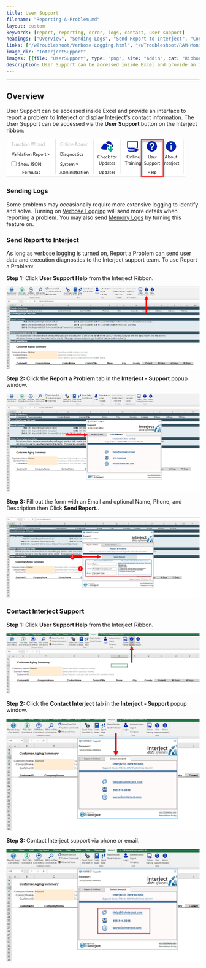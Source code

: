 ```yaml
---
title: User Support
filename: "Reporting-A-Problem.md"
layout: custom
keywords: [report, reporting, error, logs, contact, user support]
headings: ["Overview", "Sending Logs", "Send Report to Interject", "Contact Interject Support"]
links: ["/wTroubleshoot/Verbose-Logging.html", "/wTroubleshoot/RAM-Monitoring.html"]
image_dir: "InterjectSupport"
images: [{file: "UserSupport", type: "png", site: "Addin", cat: "Ribbon", sub: "User Support", report: "Customer Aging Summary", ribbon: "Advanced", config: "Yes"}, {file: "07", type: "jpg", site: "Addin", cat: "Report", sub: "", report: "", ribbon: "Advanced", config: "Yes"}, {file: "08", type: "jpg", site: "Addin", cat: "Support", sub: "Contact Interject", report: "Customer Aging Summary", ribbon: "Simple", config: "Yes"}, {file: "09", type: "jpg", site: "Addin", cat: "Support", sub: "Report a Problem", report: "Customer Aging Summary", ribbon: "Advanced", config: "Yes"}, {file: "10", type: "jpg", site: "Addin", cat: "Report", sub: "", report: "Customer Aging Summary", ribbon: "Simple", config: ""}, {file: "11", type: "jpg", site: "Addin", cat: "Support", sub: "Contact Interject", report: "Customer Aging Summary", ribbon: "Simple", config: ""}, {file: "12", type: "jpg", site: "Addin", cat: "Support", sub: "Contact Interject", report: "Customer Aging Summary", ribbon: "Simple", config: ""}]
description: User Support can be accessed inside Excel and provide an interface to report a problem to Interject or display Interject's contact information.
---
```

* * *

## Overview

User Support can be accessed inside Excel and provide an interface to report a problem to Interject or display Interject's contact information. The User Support can be accessed via the **User Support** button on the Interject ribbon:

![](/images/InterjectSupport/UserSupport.png)
<br>

### Sending Logs

Some problems may occasionally require more extensive logging to identify and solve. Turning on [Verbose Logging](/wTroubleshoot/Verbose-Logging.html) will send more details when reporting a problem. You may also send [Memory Logs](/wTroubleshoot/RAM-Monitoring.html) by turning this feature on.

### Send Report to Interject

As long as verbose logging is turned on, Report a Problem can send user data and execution diagnostics to the Interject support team. To use Report a Problem:

**Step 1:** Click **User Support Help** from the Interject Ribbon.

![](/images/InterjectSupport/07.jpg)
<br>

**Step 2:** Click the **Report a Problem** tab in the **Interject - Support** popup window.

![](/images/InterjectSupport/08.jpg)
<br>

**Step 3:** Fill out the form with an Email and optional Name, Phone, and Description then Click **Send Report.**.

![](/images/InterjectSupport/09.jpg)
<br>

### Contact Interject Support

**Step 1:** Click **User Support Help** from the Interject Ribbon.

![](/images/InterjectSupport/10.jpg)
<br>

**Step 2:** Click the **Contact Interject** tab in the **Interject - Support** popup window.

![](/images/InterjectSupport/11.jpg)
<br>

**Step 3:** Contact Interject support via phone or email.

![](/images/InterjectSupport/12.jpg)
<br>
